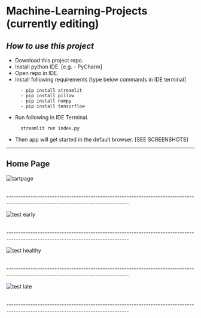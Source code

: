 
# Machine-Learning-Projects (currently editing)

## *How to use this project*
- Download this project repo.
- Install python IDE. [e.g. - PyCharm]
- Open repo in IDE.
- Install following requirements [type below commands in IDE terminal]
  ```  
    - pip install streamlit
    - pip install pillow
    - pip install numpy
    - pip install tensorflow
  ```
- Run following in IDE Terminal.
  ```
    streamlit run index.py
  ```
- Then app will get started in the default browser. [SEE SCREENSHOTS]

---------------------------------------------------------------------------------------------------------------------------------
## Home Page
![tartpage](https://user-images.githubusercontent.com/73923245/209472333-89c07c20-4668-4fd4-b260-78e028ebd1a6.JPG)

<br>---------------------------------------------------------------------------------------------------------------------------------

![test early](https://user-images.githubusercontent.com/73923245/209472341-635e7028-16e0-4c2e-8c76-97a8a6b65dbc.JPG)

<br>---------------------------------------------------------------------------------------------------------------------------------

![test healthy](https://user-images.githubusercontent.com/73923245/209472343-b43bfda1-4a20-4580-99d8-7e12361f4769.JPG)

<br>---------------------------------------------------------------------------------------------------------------------------------

![test late](https://user-images.githubusercontent.com/73923245/209472345-5b045b42-e384-446e-aafb-249702dc871a.JPG)

<br>---------------------------------------------------------------------------------------------------------------------------------
